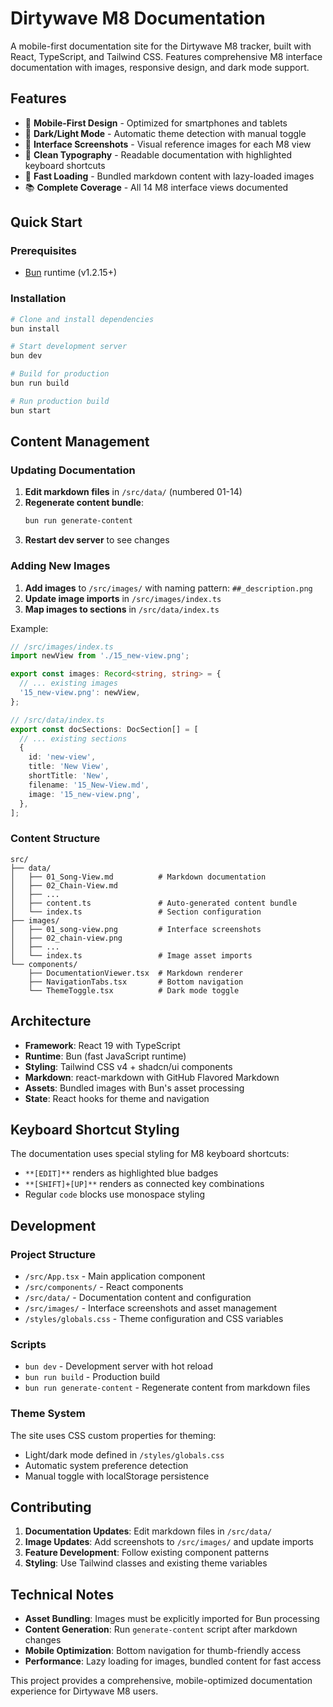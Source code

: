 # Dirtywave M8 Documentation

A mobile-first documentation site for the Dirtywave M8 tracker, built with React, TypeScript, and Tailwind CSS. Features comprehensive M8 interface documentation with images, responsive design, and dark mode support.

## Features

- 📱 **Mobile-First Design** - Optimized for smartphones and tablets
- 🌙 **Dark/Light Mode** - Automatic theme detection with manual toggle
- 📸 **Interface Screenshots** - Visual reference images for each M8 view
- 🎨 **Clean Typography** - Readable documentation with highlighted keyboard shortcuts
- 🚀 **Fast Loading** - Bundled markdown content with lazy-loaded images
- 📚 **Complete Coverage** - All 14 M8 interface views documented

## Quick Start

### Prerequisites
- [Bun](https://bun.sh) runtime (v1.2.15+)

### Installation

```bash
# Clone and install dependencies
bun install

# Start development server
bun dev

# Build for production
bun run build

# Run production build
bun start
```

## Content Management

### Updating Documentation

1. **Edit markdown files** in `/src/data/` (numbered 01-14)
2. **Regenerate content bundle**:
   ```bash
   bun run generate-content
   ```
3. **Restart dev server** to see changes

### Adding New Images

1. **Add images** to `/src/images/` with naming pattern: `##_description.png`
2. **Update image imports** in `/src/images/index.ts`
3. **Map images to sections** in `/src/data/index.ts`

Example:
```typescript
// /src/images/index.ts
import newView from './15_new-view.png';

export const images: Record<string, string> = {
  // ... existing images
  '15_new-view.png': newView,
};

// /src/data/index.ts
export const docSections: DocSection[] = [
  // ... existing sections
  {
    id: 'new-view',
    title: 'New View',
    shortTitle: 'New',
    filename: '15_New-View.md',
    image: '15_new-view.png',
  },
];
```

### Content Structure

```
src/
├── data/
│   ├── 01_Song-View.md          # Markdown documentation
│   ├── 02_Chain-View.md
│   ├── ...
│   ├── content.ts               # Auto-generated content bundle
│   └── index.ts                 # Section configuration
├── images/
│   ├── 01_song-view.png         # Interface screenshots
│   ├── 02_chain-view.png
│   ├── ...
│   └── index.ts                 # Image asset imports
└── components/
    ├── DocumentationViewer.tsx  # Markdown renderer
    ├── NavigationTabs.tsx       # Bottom navigation
    └── ThemeToggle.tsx          # Dark mode toggle
```

## Architecture

- **Framework**: React 19 with TypeScript
- **Runtime**: Bun (fast JavaScript runtime)
- **Styling**: Tailwind CSS v4 + shadcn/ui components
- **Markdown**: react-markdown with GitHub Flavored Markdown
- **Assets**: Bundled images with Bun's asset processing
- **State**: React hooks for theme and navigation

## Keyboard Shortcut Styling

The documentation uses special styling for M8 keyboard shortcuts:
- `**[EDIT]**` renders as highlighted blue badges
- `**[SHIFT]+[UP]**` renders as connected key combinations
- Regular `code` blocks use monospace styling

## Development

### Project Structure
- `/src/App.tsx` - Main application component
- `/src/components/` - React components
- `/src/data/` - Documentation content and configuration
- `/src/images/` - Interface screenshots and asset management
- `/styles/globals.css` - Theme configuration and CSS variables

### Scripts
- `bun dev` - Development server with hot reload
- `bun run build` - Production build
- `bun run generate-content` - Regenerate content from markdown files

### Theme System
The site uses CSS custom properties for theming:
- Light/dark mode defined in `/styles/globals.css`
- Automatic system preference detection
- Manual toggle with localStorage persistence

## Contributing

1. **Documentation Updates**: Edit markdown files in `/src/data/`
2. **Image Updates**: Add screenshots to `/src/images/` and update imports
3. **Feature Development**: Follow existing component patterns
4. **Styling**: Use Tailwind classes and existing theme variables

## Technical Notes

- **Asset Bundling**: Images must be explicitly imported for Bun processing
- **Content Generation**: Run `generate-content` script after markdown changes
- **Mobile Optimization**: Bottom navigation for thumb-friendly access
- **Performance**: Lazy loading for images, bundled content for fast access

This project provides a comprehensive, mobile-optimized documentation experience for Dirtywave M8 users.
